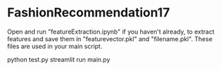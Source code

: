 # FashionRecommendation17

Open and run "featureExtraction.ipynb" if you haven't already, to extract features and save them in "featurevector.pkl" and "filename.pkl". These files are used in your main script.

python test.py
streamlit run main.py

